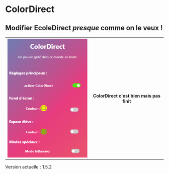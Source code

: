 <h1>ColorDirect</h1>
<h2> Modifier EcoleDirect <i>presque</i> comme on le veux ! </h2>
<table style="border-style: none;border-width: 0px;">
    <th>
      <img src="icon/screen.png">
    </th>
    <th>ColorDirect c'est bien mais pas finit</th>
  </tr>
</table>
<p> Version actuelle : 1.5.2</p>
